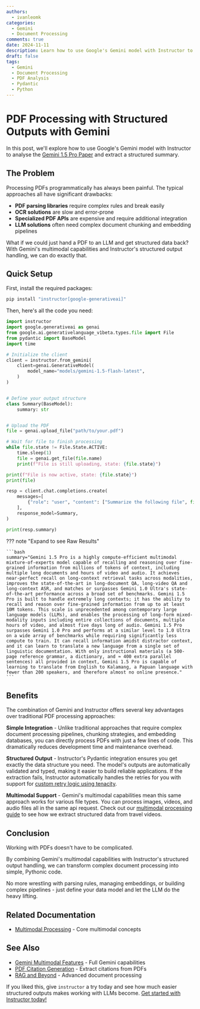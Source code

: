 ```yaml
---
authors:
  - ivanleomk
categories:
  - Gemini
  - Document Processing
comments: true
date: 2024-11-11
description: Learn how to use Google's Gemini model with Instructor to process PDFs and extract structured information
draft: false
tags:
  - Gemini
  - Document Processing
  - PDF Analysis
  - Pydantic
  - Python
---
```


# PDF Processing with Structured Outputs with Gemini

In this post, we'll explore how to use Google's Gemini model with Instructor to analyse the [Gemini 1.5 Pro Paper](https://github.com/google-gemini/generative-ai-python/blob/0e5c5f25fe4ce266791fa2afb20d17dee780ca9e/third_party/test.pdf) and extract a structured summary.

## The Problem

Processing PDFs programmatically has always been painful. The typical approaches all have significant drawbacks:

- **PDF parsing libraries** require complex rules and break easily
- **OCR solutions** are slow and error-prone
- **Specialized PDF APIs** are expensive and require additional integration
- **LLM solutions** often need complex document chunking and embedding pipelines

What if we could just hand a PDF to an LLM and get structured data back? With Gemini's multimodal capabilities and Instructor's structured output handling, we can do exactly that.

## Quick Setup

First, install the required packages:

```bash
pip install "instructor[google-generativeai]"
```

Then, here's all the code you need:

```python
import instructor
import google.generativeai as genai
from google.ai.generativelanguage_v1beta.types.file import File
from pydantic import BaseModel
import time

# Initialize the client
client = instructor.from_gemini(
    client=genai.GenerativeModel(
        model_name="models/gemini-1.5-flash-latest",
    )
)


# Define your output structure
class Summary(BaseModel):
    summary: str


# Upload the PDF
file = genai.upload_file("path/to/your.pdf")

# Wait for file to finish processing
while file.state != File.State.ACTIVE:
    time.sleep(1)
    file = genai.get_file(file.name)
    print(f"File is still uploading, state: {file.state}")

print(f"File is now active, state: {file.state}")
print(file)

resp = client.chat.completions.create(
    messages=[
        {"role": "user", "content": ["Summarize the following file", file]},
    ],
    response_model=Summary,
)

print(resp.summary)
```

??? note "Expand to see Raw Results"

    ```bash
    summary="Gemini 1.5 Pro is a highly compute-efficient multimodal mixture-of-experts model capable of recalling and reasoning over fine-grained information from millions of tokens of context, including multiple long documents and hours of video and audio. It achieves near-perfect recall on long-context retrieval tasks across modalities, improves the state-of-the-art in long-document QA, long-video QA and long-context ASR, and matches or surpasses Gemini 1.0 Ultra's state-of-the-art performance across a broad set of benchmarks. Gemini 1.5 Pro is built to handle extremely long contexts; it has the ability to recall and reason over fine-grained information from up to at least 10M tokens. This scale is unprecedented among contemporary large language models (LLMs), and enables the processing of long-form mixed-modality inputs including entire collections of documents, multiple hours of video, and almost five days long of audio. Gemini 1.5 Pro surpasses Gemini 1.0 Pro and performs at a similar level to 1.0 Ultra on a wide array of benchmarks while requiring significantly less compute to train. It can recall information amidst distractor context, and it can learn to translate a new language from a single set of linguistic documentation. With only instructional materials (a 500-page reference grammar, a dictionary, and ≈ 400 extra parallel sentences) all provided in context, Gemini 1.5 Pro is capable of learning to translate from English to Kalamang, a Papuan language with fewer than 200 speakers, and therefore almost no online presence."
    ```

## Benefits

The combination of Gemini and Instructor offers several key advantages over traditional PDF processing approaches:

**Simple Integration** - Unlike traditional approaches that require complex document processing pipelines, chunking strategies, and embedding databases, you can directly process PDFs with just a few lines of code. This dramatically reduces development time and maintenance overhead.

**Structured Output** - Instructor's Pydantic integration ensures you get exactly the data structure you need. The model's outputs are automatically validated and typed, making it easier to build reliable applications. If the extraction fails, Instructor automatically handles the retries for you with support for [custom retry logic using tenacity](../../concepts/retrying.md).

**Multimodal Support** - Gemini's multimodal capabilities mean this same approach works for various file types. You can process images, videos, and audio files all in the same api request. Check out our [multimodal processing guide](./multimodal-gemini.md) to see how we extract structured data from travel videos.

## Conclusion

Working with PDFs doesn't have to be complicated.

By combining Gemini's multimodal capabilities with Instructor's structured output handling, we can transform complex document processing into simple, Pythonic code.

No more wrestling with parsing rules, managing embeddings, or building complex pipelines - just define your data model and let the LLM do the heavy lifting.

## Related Documentation
- [Multimodal Processing](../../concepts/multimodal.md) - Core multimodal concepts

## See Also
- [Gemini Multimodal Features](multimodal-gemini.md) - Full Gemini capabilities
- [PDF Citation Generation](generating-pdf-citations.md) - Extract citations from PDFs
- [RAG and Beyond](rag-and-beyond.md) - Advanced document processing

If you liked this, give `instructor` a try today and see how much easier structured outputs makes working with LLMs become. [Get started with Instructor today!](../../index.md)
